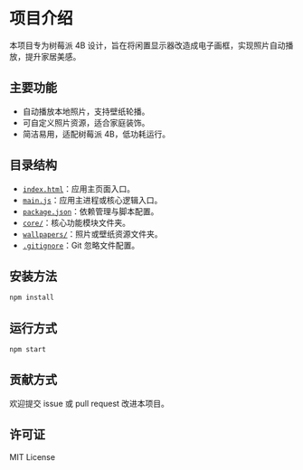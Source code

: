 # 项目介绍

本项目专为树莓派 4B 设计，旨在将闲置显示器改造成电子画框，实现照片自动播放，提升家居美感。

## 主要功能

- 自动播放本地照片，支持壁纸轮播。
- 可自定义照片资源，适合家庭装饰。
- 简洁易用，适配树莓派 4B，低功耗运行。

## 目录结构

- [`index.html`](index.html)：应用主页面入口。
- [`main.js`](main.js)：应用主进程或核心逻辑入口。
- [`package.json`](package.json)：依赖管理与脚本配置。
- [`core/`](core)：核心功能模块文件夹。
- [`wallpapers/`](wallpapers)：照片或壁纸资源文件夹。
- [`.gitignore`](.gitignore)：Git 忽略文件配置。

## 安装方法

```bash
npm install
```

## 运行方式

```bash
npm start
```

## 贡献方式

欢迎提交 issue 或 pull request 改进本项目。

## 许可证

MIT License
